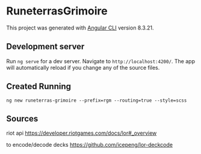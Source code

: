 # RuneterrasGrimoire

This project was generated with [Angular CLI](https://github.com/angular/angular-cli) version 8.3.21.

## Development server

Run `ng serve` for a dev server. Navigate to `http://localhost:4200/`. The app will automatically reload if you change any of the source files.

## Created Running

`ng new runeterras-grimoire --prefix=rgm --routing=true --style=scss` 


## Sources

riot api
https://developer.riotgames.com/docs/lor#_overview

to encode/decode decks https://github.com/icepeng/lor-deckcode